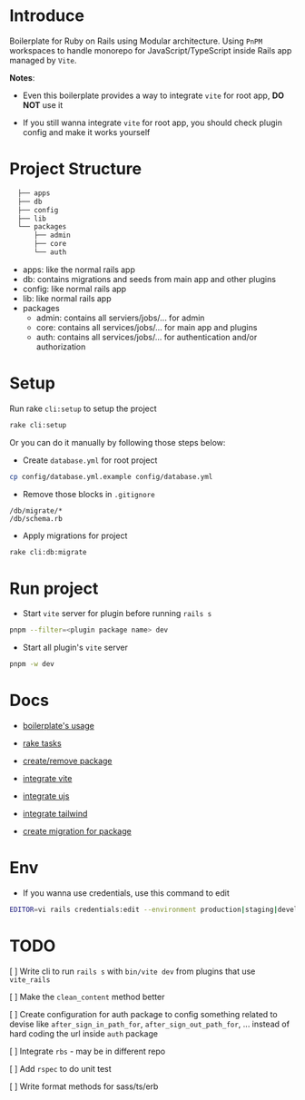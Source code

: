 # Introduce

Boilerplate for Ruby on Rails using Modular architecture. Using `PnPM` workspaces to handle monorepo for JavaScript/TypeScript inside Rails app managed by `Vite`.

**Notes**:

- Even this boilerplate provides a way to integrate `vite` for root app, **DO NOT** use it

- If you still wanna integrate `vite` for root app, you should check plugin config and make it works yourself

# Project Structure

```sh
  ├── apps
  ├── db
  ├── config
  ├── lib
  └── packages
      ├── admin
      ├── core
      └── auth
```

- apps: like the normal rails app
- db: contains migrations and seeds from main app and other plugins
- config: like normal rails app
- lib: like normal rails app
- packages
  - admin: contains all serviers/jobs/... for admin
  - core: contains all services/jobs/... for main app and plugins
  - auth: contains all services/jobs/... for authentication and/or authorization

# Setup

Run rake `cli:setup` to setup the project

```sh
rake cli:setup
```

Or you can do it manually by following those steps below:

- Create `database.yml` for root project

```sh
cp config/database.yml.example config/database.yml
```

- Remove those blocks in `.gitignore`

```
/db/migrate/*
/db/schema.rb
```

- Apply migrations for project

```sh
rake cli:db:migrate
```

# Run project

- Start `vite` server for plugin before running `rails s`

```sh
pnpm --filter=<plugin package name> dev
```

- Start all plugin's `vite` server

```sh
pnpm -w dev
```

# Docs

- [boilerplate's usage](docs/usage.md)

- [rake tasks](docs/rake-tasks.md)

- [create/remove package](docs/package.md)

- [integrate vite](docs/vite.md)

- [integrate ujs](docs/ujs_utils.md)

- [integrate tailwind](docs/tailwind.md)

- [create migration for package](docs/migration.md)

# Env

- If you wanna use credentials, use this command to edit

```sh
EDITOR=vi rails credentials:edit --environment production|staging|development|test
```

# TODO

[ ] Write cli to run `rails s` with `bin/vite dev` from plugins that use `vite_rails`

[ ] Make the `clean_content` method better

[ ] Create configuration for auth package to config something related to devise like `after_sign_in_path_for`, `after_sign_out_path_for`, ... instead of hard coding the url inside `auth` package

[ ] Integrate `rbs` - may be in different repo

[ ] Add `rspec` to do unit test

[ ] Write format methods for sass/ts/erb
